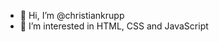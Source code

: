 - 👋 Hi, I’m @christiankrupp
- 👀 I’m interested in HTML, CSS and JavaScript

<!---
christiankrupp/christiankrupp is a ✨ special ✨ repository because its `README.md` (this file) appears on your GitHub profile.
You can click the Preview link to take a look at your changes.
--->
